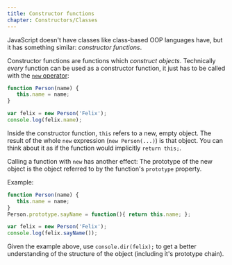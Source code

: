 ```yaml
---
title: Constructor functions
chapter: Constructors/Classes
---
```

JavaScript doesn't have classes like class-based OOP languages have, but it has 
something similar: *constructor functions*.

Constructor functions are functions which *construct objects*. Technically
*every* function can be used as a constructor function, it just has to be 
called with the [`new` operator][new]:

```javascript
function Person(name) {
   this.name = name;
}

var felix = new Person('Felix');
console.log(felix.name);
```

Inside the constructor function, `this` refers to a new, empty object. The
result of the whole `new` expression (`new Person(...)`) is that object. You can
think about it as if the function would implicitly `return this;`.

Calling a function with `new` has another effect: The prototype of the new object
is the object referred to by the function's `prototype` property.

Example:

```javascript
function Person(name) {
   this.name = name;
}
Person.prototype.sayName = function(){ return this.name; };

var felix = new Person('Felix');
console.log(felix.sayName());
```

Given the example above, use `console.dir(felix);` to get a better understanding
of the structure of the object (including it's prototype chain).

[new]: https://developer.mozilla.org/en-US/docs/Web/JavaScript/Reference/Operators/new
